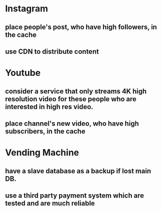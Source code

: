 # Instagram 
## place people's post, who have high followers, in the cache
## use CDN to distribute content

# Youtube
## consider a service that only streams 4K high resolution video for these people who are interested in high res video.
## place channel's new video, who have high subscribers, in the cache

# Vending Machine
## have a slave database as a backup if lost main DB.
## use a third party payment system which are tested and are much reliable
